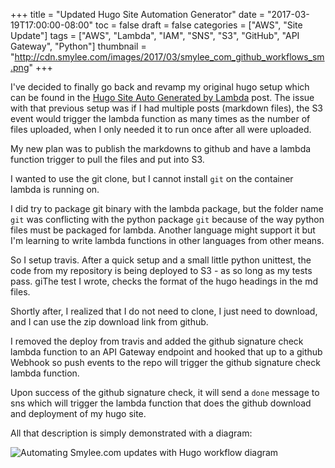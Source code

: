 +++
title = "Updated Hugo Site Automation Generator"
date = "2017-03-19T17:00:00-08:00"
toc = false
draft = false
categories = ["AWS", "Site Update"]
tags = ["AWS", "Lambda", "IAM", "SNS", "S3", "GitHub", "API Gateway", "Python"]
thumbnail = "http://cdn.smylee.com/images/2017/03/smylee_com_github_workflows_sm.png"
+++

I've decided to finally go back and revamp my original hugo setup which can be found in the [Hugo Site Auto Generated by Lambda](/post/2016/05/01_hugo_lambda/) post. The issue with that previous setup was if I had multiple posts (markdown files), the S3 event would trigger the lambda function as many times as the number of files uploaded, when I only needed it to run once after all were uploaded.

My new plan was to publish the markdowns to github and have a lambda function trigger to pull the files and put into S3.

I wanted to use the git clone, but I cannot install `git` on the container lambda is running on.

I did try to package git binary with the lambda package, but the folder name `git` was conflicting with the python package `git` because of the way python files must be packaged for lambda. Another language might support it but I'm learning to write lambda functions in other languages from other means.

So I setup travis. After a quick setup and a small little python unittest, the code from my repository is being deployed to S3 - as so long as my tests pass. giThe test I wrote, checks the format of the hugo headings in the md files.

Shortly after, I realized that I do not need to clone, I just need to download, and I can use the zip download link from github.

I removed the deploy from travis and added the github signature check lambda function to an API Gateway endpoint and hooked that up to a github Webhook so push events to the repo will trigger the github signature check lambda function.

Upon success of the github signature check, it will send a `done` message to sns which will trigger the lambda function that does the github download and deployment of my hugo site.

All that description is simply demonstrated with a diagram:

<img src="http://cdn.smylee.com/images/2017/03/smylee_com_github_workflows.png" alt="Automating Smylee.com updates with Hugo workflow diagram" title="Automating Smylee.com updates with Hugo workflow diagram">
